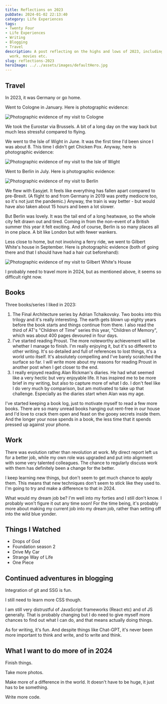 ```yaml
---
title: Reflections on 2023
pubDate: 2024-01-02 22:13:40
category: Life Experiences
tags:
- Twenty Four
- Life Experiences
- Writing
- Blogging
- Travel
description: A post reflecting on the highs and lows of 2023, including travel, books,
  work, movies etc.
slug: reflections-2023
heroImage: ../../assets/images/defaultHero.jpg
---
```

## Travel

In 2023, it was Germany or go home.

Went to Cologne in January. Here is photographic evidence:

![Photographic evidence of my visit to Cologne](../../assets/images/2023/cologne-proof.jpeg)

We took the Eurostar via Brussels. A bit of a long day on the way back but much less stressful compared to flying.

We went to the Isle of Wight in June. It was the first time I'd been since I was about 8. This time I didn't get Chicken Pox. Anyway, here is photographic evidence:

![Photographic evidence of my visit to the Isle of Wight](../../assets/images/2023/isle-of-wight-proof.jpeg)

Went to Berlin in July. Here is photographic evidence:

![Photographic evidence of my visit to Berlin](../../assets/images/2023/berlin-proof.jpeg)

We flew with Easyjet. It feels like everything has fallen apart compared to pre-Brexit. (A flight to and from Germany in 2019 was pretty mediocre too, so it's not just the pandemic.) Anyway, the train is way better - but would have also taken about 15 hours and been a lot slower. 

But Berlin was lovely. It was the tail end of a long heatwave, so the whole city felt drawn out and tired. Coming in from the non-event of a British summer this year it felt exciting. And of course, Berlin is so many places all in one place. A bit like London but with fewer wankers.

Less close to home, but not involving a ferry ride, we went to Gilbert White's house in September. Here is photographic evidence (both of going there and that I should have had a hair cut beforehand):

![Photographic evidence of my visit to Gilbert White's House](../../assets/images/2023/gilbert-white-proof.jpeg)

I probably need to travel more in 2024, but as mentioned above, it seems so difficult right now.

## Books

Three books/series I liked in 2023:

1. The Final Architecture series by Adrian Tchaikovsky. Two books into this trilogy and it's really interesting. The earth gets blown up eighty years before the book starts and things continue from there. I also read the third of AT's "Children of Time" series this year, "Children of Memory", which was about 400 pages devoured in four days.
2. I've started reading Proust. The more noteworthy achievement will be whether I manage to finish. I'm really enjoying it, but it's so different to other writing. It's so detailed and full of references to lost things, it's a world unto itself. It's absolutely compelling and I've barely scratched the surface so far. I will write more about my reasons for reading Proust in another post when I get closer to the end.
3. I really enjoyed reading Alan Rickman's diaries. He had what seemed like a very hectic but very enjoyable life. It has inspired me to be more brief in my writing, but also to capture more of what I do. I don't feel like I do very much by comparison, but am motivated to take up that challenge. Especially as the diaries start when Alan was my age. 

I've started keeping a book log, just to motivate myself to read a few more books. There are so many unread books hanging out rent-free in our house and I'd love to crack them open and feast on the gooey secrets inside them. And the longer your nose spends in a book, the less time that it spends pressed up against your phone.

## Work

There was evolution rather than revolution at work. My direct report left us for a better job, while my own role was upgraded and put into alignment with some very talented colleagues. The chance to regularly discuss work with them has definitely been a change for the better.

I keep learning new things, but don't seem to get much chance to apply them. This means that new techniques don't seem to stick like they used to. I'm going to try and make a difference to that in 2024.

What would my dream job be? I'm well into my forties and I still don't know. I probably won't figure it out any time soon! For the time being, it's probably more about making my current job into my dream job, rather than setting off into the wild blue yonder.

## Things I Watched

* Drops of God
* Foundation season 2
* Drive My Car
* Strange Way of Life
* One Piece

## Continued adventures in blogging

Integration of git and SSG is fun.

I still need to learn more CSS though.

I am still very distrustful of JavaScript frameworks (React etc) and of JS generally. That is probably changing but I do need to give myself more chances to find out what I can do, and that means actually doing things.

As for writing, it's fun. And despite things like Chat-GPT, it's never been more important to think and write, and to write and think.

## What I want to do more of in 2024

Finish things.

Take more photos.

Make more of a difference in the world. It doesn't have to be huge, it just has to be something.

Write more code.